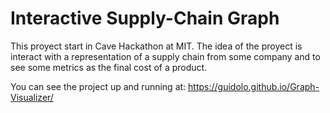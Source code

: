 # Interactive Supply-Chain Graph

This proyect start in Cave Hackathon at MIT. 
The idea of the proyect is interact with a representation of a supply chain from some company and to see some metrics as the final cost of a product. 

You can see the project up and running at: 
https://guidolo.github.io/Graph-Visualizer/

